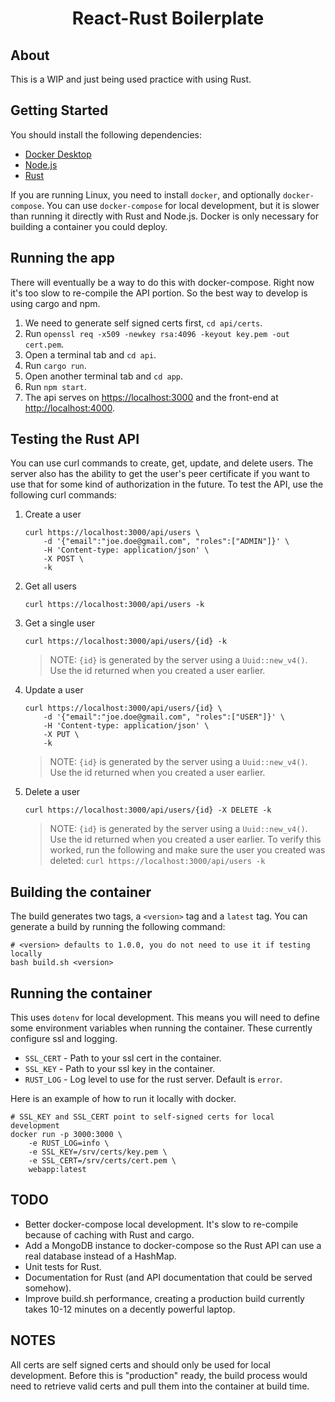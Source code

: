 <div align="center">
    <h1>React-Rust Boilerplate</h1>
</div>

## About
This is a WIP and just being used practice with using Rust.

## Getting Started
You should install the following dependencies:

- [Docker Desktop](https://www.docker.com/products/docker-desktop)
- [Node.js](https://nodejs.org/en/download/)
- [Rust](https://www.rust-lang.org/tools/install)

If you are running Linux, you need to install `docker`, and optionally `docker-compose`. You can use `docker-compose` for local development, but it is slower than running it directly with Rust and Node.js. Docker is only necessary for building a container you could deploy.

## Running the app
There will eventually be a way to do this with docker-compose. Right now it's too slow to re-compile the API portion. So the best way to develop is using cargo and npm.

1. We need to generate self signed certs first, `cd api/certs`.
1. Run `openssl req -x509 -newkey rsa:4096 -keyout key.pem -out cert.pem`.
1. Open a terminal tab and `cd api`.
1. Run `cargo run`.
1. Open another terminal tab and `cd app`.
1. Run `npm start`.
1. The api serves on [https://localhost:3000](https://localhost:3000) and the front-end at [http://localhost:4000](http://localhost:4000).

## Testing the Rust API
You can use curl commands to create, get, update, and delete users. The server also has the ability to get the user's peer certificate if you want to use that for some kind of authorization in the future. To test the API, use the following curl commands:

1. Create a user
    ```shell
    curl https://localhost:3000/api/users \
        -d '{"email":"joe.doe@gmail.com", "roles":["ADMIN"]}' \
        -H 'Content-type: application/json' \
        -X POST \
        -k
    ```
1. Get all users
    ```shell
    curl https://localhost:3000/api/users -k
    ```
1. Get a single user
    ```shell
    curl https://localhost:3000/api/users/{id} -k
    ```
    > NOTE: `{id}` is generated by the server using a `Uuid::new_v4()`. Use the id returned when you created a user earlier.
1. Update a user
    ```shell
    curl https://localhost:3000/api/users/{id} \
        -d '{"email":"joe.doe@gmail.com", "roles":["USER"]}' \
        -H 'Content-type: application/json' \
        -X PUT \
        -k
    ```
    > NOTE: `{id}` is generated by the server using a `Uuid::new_v4()`. Use the id returned when you created a user earlier.
1. Delete a user
    ```shell
    curl https://localhost:3000/api/users/{id} -X DELETE -k
    ```
    > NOTE: `{id}` is generated by the server using a `Uuid::new_v4()`. Use the id returned when you created a user earlier.
    > To verify this worked, run the following and make sure the user you created was deleted: `curl https://localhost:3000/api/users -k`


## Building the container
The build generates two tags, a `<version>` tag and a `latest` tag. You can generate a build by running the following command:

```shell
# <version> defaults to 1.0.0, you do not need to use it if testing locally
bash build.sh <version>
```

## Running the container
This uses `dotenv` for local development. This means you will need to define some environment variables when running the container. These currently configure ssl and logging.

- `SSL_CERT` - Path to your ssl cert in the container.
- `SSL_KEY`  - Path to your ssl key in the container.
- `RUST_LOG` - Log level to use for the rust server. Default is `error`. 

Here is an example of how to run it locally with docker.

```shell
# SSL_KEY and SSL_CERT point to self-signed certs for local development
docker run -p 3000:3000 \
    -e RUST_LOG=info \
    -e SSL_KEY=/srv/certs/key.pem \
    -e SSL_CERT=/srv/certs/cert.pem \
    webapp:latest
```

## TODO
- Better docker-compose local development. It's slow to re-compile because of caching with Rust and cargo.
- Add a MongoDB instance to docker-compose so the Rust API can use a real database instead of a HashMap.
- Unit tests for Rust.
- Documentation for Rust (and API documentation that could be served somehow).
- Improve build.sh performance, creating a production build currently takes 10-12 minutes on a decently powerful laptop.

## NOTES
All certs are self signed certs and should only be used for local development. Before this is "production" ready, the build process would need to retrieve valid certs and pull them into the container at build time.
